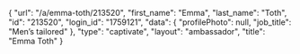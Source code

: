 {
    "url": "\/a\/emma-toth\/213520",
    "first_name": "Emma",
    "last_name": "Toth",
    "id": "213520",
    "login_id": "1759121",
    "data": {
        "profilePhoto": null,
        "job_title": "Men’s tailored"
    },
    "type": "captivate",
    "layout": "ambassador",
    "title": "Emma Toth"
}